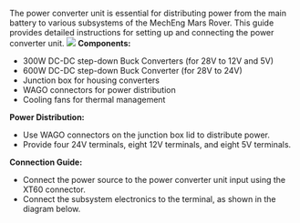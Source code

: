 The power converter unit is essential for distributing power from the main battery to various subsystems of the MechEng Mars Rover. This guide provides detailed instructions for setting up and connecting the power converter unit.
![](https://i.postimg.cc/d05jHj6t/Picture1.png)
**Components:**
- 300W DC-DC step-down Buck Converters (for 28V to 12V and 5V)
- 600W DC-DC step-down Buck Converter (for 28V to 24V)
- Junction box for housing converters
- WAGO connectors for power distribution
- Cooling fans for thermal management

**Power Distribution:**
- Use WAGO connectors on the junction box lid to distribute power.
- Provide four 24V terminals, eight 12V terminals, and eight 5V terminals.

**Connection Guide:**
- Connect the power source to the power converter unit input using the XT60 connector.
- Connect the subsystem electronics to the terminal, as shown in the diagram below.
